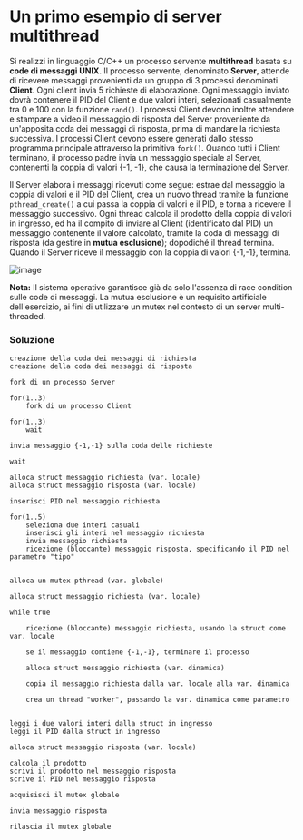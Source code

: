 Un primo esempio di server multithread
======================================

Si realizzi in linguaggio C/C++ un processo servente **multithread**
basata su **code di messaggi UNIX**. Il processo servente, denominato
**Server**, attende di ricevere messaggi provenienti da un gruppo di 3
processi denominati **Client**. Ogni client invia 5 richieste di
elaborazione. Ogni messaggio inviato dovrà contenere il PID del Client e
due valori interi, selezionati casualmente tra 0 e 100 con la funzione
`rand()`. I processi Client devono inoltre attendere e stampare a
video il messaggio di risposta del Server proveniente da un'apposita
coda dei messaggi di risposta, prima di mandare la richiesta successiva.
I processi Client devono essere generati dallo stesso programma
principale attraverso la primitiva `fork()`. Quando tutti i Client
terminano, il processo padre invia un messaggio speciale al Server,
contenenti la coppia di valori {-1, -1}, che causa la terminazione del
Server.

Il Server elabora i messaggi ricevuti come segue: estrae dal messaggio
la coppia di valori e il PID del Client, crea un nuovo thread tramite la
funzione `pthread_create()` a cui passa la coppia di valori e il PID, e
torna a ricevere il messaggio successivo. Ogni thread calcola il
prodotto della coppia di valori in ingresso, ed ha il compito di inviare
al Client (identificato dal PID) un messaggio contenente il valore
calcolato, tramite la coda di messaggi di risposta (da gestire in
**mutua esclusione**); dopodiché il thread termina. Quando il Server
riceve il messaggio con la coppia di valori {-1,-1}, termina.

![image](https://github.com/rnatella/esercizi_linux/blob/master/images/ambiente_locale/server_multithread/un_primo_esempio_di_server_multithread.png)

**Nota:** Il sistema operativo garantisce già da solo l'assenza di race condition
sulle code di messaggi. La mutua esclusione è un requisito artificiale dell'esercizio,
ai fini di utilizzare un mutex nel contesto di un server multi-threaded.


### Soluzione 

``` {caption="Pseudo-codice del programma principale"}
creazione della coda dei messaggi di richiesta
creazione della coda dei messaggi di risposta

fork di un processo Server

for(1..3)
    fork di un processo Client

for(1..3)
    wait

invia messaggio {-1,-1} sulla coda delle richieste

wait
```

``` {caption="Pseudo-codice del programma Client"}
alloca struct messaggio richiesta (var. locale)
alloca struct messaggio risposta (var. locale)

inserisci PID nel messaggio richiesta

for(1..5)
    seleziona due interi casuali
    inserisci gli interi nel messaggio richiesta
    invia messaggio richiesta
    ricezione (bloccante) messaggio risposta, specificando il PID nel parametro "tipo"
    
```

``` {caption="Pseudo-codice del programma Server, thread principale"}
alloca un mutex pthread (var. globale)

alloca struct messaggio richiesta (var. locale)

while true

    ricezione (bloccante) messaggio richiesta, usando la struct come var. locale
    
    se il messaggio contiene {-1,-1}, terminare il processo
    
    alloca struct messaggio richiesta (var. dinamica)
    
    copia il messaggio richiesta dalla var. locale alla var. dinamica
    
    crea un thread "worker", passando la var. dinamica come parametro
    
```

``` {caption="Pseudo-codice del programma Server, thread worker"}
leggi i due valori interi dalla struct in ingresso
leggi il PID dalla struct in ingresso

alloca struct messaggio risposta (var. locale)

calcola il prodotto
scrivi il prodotto nel messaggio risposta
scrive il PID nel messaggio risposta

acquisisci il mutex globale

invia messaggio risposta

rilascia il mutex globale
```

